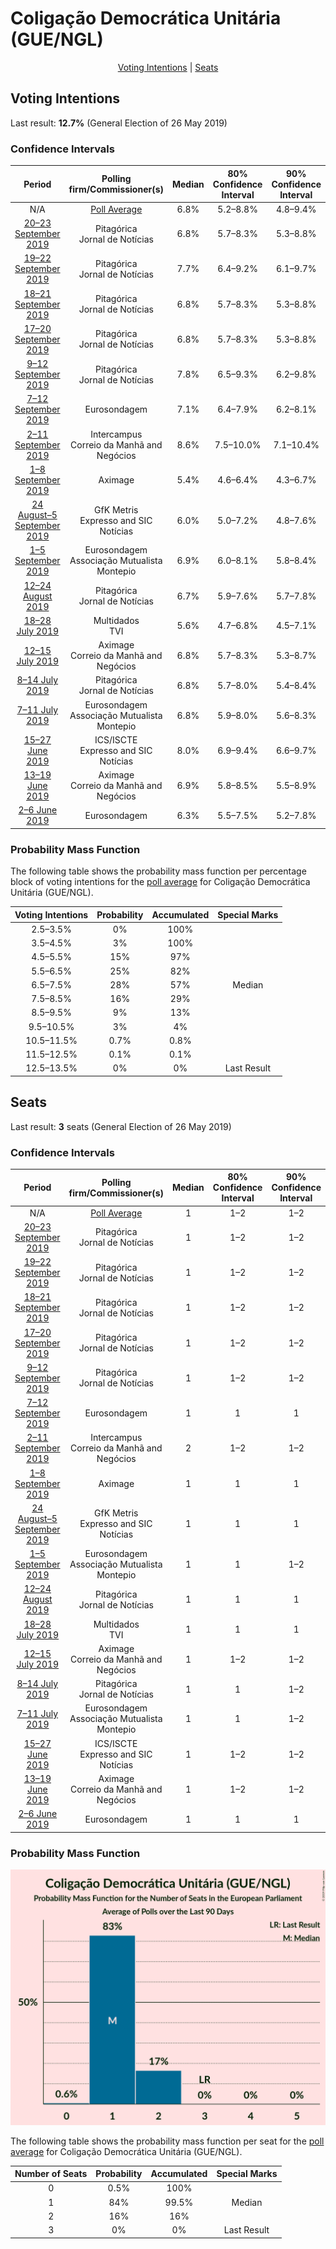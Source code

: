 # Coligação Democrática Unitária (GUE/NGL)

<p align="center"><a href="#voting-intentions">Voting Intentions</a> | <a href="#seats">Seats</a></p>

## Voting Intentions

Last result: **12.7%** (General Election of 26 May 2019)

### Confidence Intervals

| Period     | Polling firm/Commissioner(s) | Median | 80% Confidence Interval | 90% Confidence Interval | 95% Confidence Interval | 99% Confidence Interval |
|:----------:|:----------------:|:-----------:|:-----------------------:|:-----------------------:|:-----------------------:|:-----------------------:|
| N/A | [Poll Average](average.html) | 6.8% | 5.2–8.8% | 4.8–9.4% | 4.5–9.9% | 4.1–10.8% |
| [20–23 September 2019](2019-09-23-Pitagórica.html) | Pitagórica <br> Jornal de Notícias | 6.8% | 5.7–8.3% | 5.3–8.8% | 5.1–9.1% | 4.6–9.9% |
| [19–22 September 2019](2019-09-22-Pitagórica.html) | Pitagórica <br> Jornal de Notícias | 7.7% | 6.4–9.2% | 6.1–9.7% | 5.8–10.1% | 5.3–10.9% |
| [18–21 September 2019](2019-09-21-Pitagórica.html) | Pitagórica <br> Jornal de Notícias | 6.8% | 5.7–8.3% | 5.3–8.8% | 5.1–9.1% | 4.6–9.9% |
| [17–20 September 2019](2019-09-20-Pitagórica.html) | Pitagórica <br> Jornal de Notícias | 6.8% | 5.7–8.3% | 5.3–8.8% | 5.1–9.1% | 4.6–9.9% |
| [9–12 September 2019](2019-09-12-Pitagórica.html) | Pitagórica <br> Jornal de Notícias | 7.8% | 6.5–9.3% | 6.2–9.8% | 5.9–10.2% | 5.3–11.0% |
| [7–12 September 2019](2019-09-12-Eurosondagem.html) | Eurosondagem | 7.1% | 6.4–7.9% | 6.2–8.1% | 6.0–8.3% | 5.7–8.7% |
| [2–11 September 2019](2019-09-11-Intercampus.html) | Intercampus <br> Correio da Manhã and Negócios | 8.6% | 7.5–10.0% | 7.1–10.4% | 6.9–10.8% | 6.3–11.5% |
| [1–8 September 2019](2019-09-08-Aximage.html) | Aximage | 5.4% | 4.6–6.4% | 4.3–6.7% | 4.1–7.0% | 3.8–7.5% |
| [24 August–5 September 2019](2019-09-05-GfKMetris.html) | GfK Metris <br> Expresso and SIC Notícias | 6.0% | 5.0–7.2% | 4.8–7.6% | 4.5–7.9% | 4.1–8.5% |
| [1–5 September 2019](2019-09-05-Eurosondagem.html) | Eurosondagem <br> Associação Mutualista Montepio | 6.9% | 6.0–8.1% | 5.8–8.4% | 5.5–8.7% | 5.1–9.3% |
| [12–24 August 2019](2019-08-24-Pitagórica.html) | Pitagórica <br> Jornal de Notícias | 6.7% | 5.9–7.6% | 5.7–7.8% | 5.5–8.1% | 5.2–8.5% |
| [18–28 July 2019](2019-07-28-Multidados.html) | Multidados <br> TVI | 5.6% | 4.7–6.8% | 4.5–7.1% | 4.2–7.5% | 3.8–8.1% |
| [12–15 July 2019](2019-07-15-Aximage.html) | Aximage <br> Correio da Manhã and Negócios | 6.8% | 5.7–8.3% | 5.3–8.7% | 5.1–9.1% | 4.6–9.9% |
| [8–14 July 2019](2019-07-14-Pitagórica.html) | Pitagórica <br> Jornal de Notícias | 6.8% | 5.7–8.0% | 5.4–8.4% | 5.2–8.7% | 4.8–9.4% |
| [7–11 July 2019](2019-07-11-Eurosondagem.html) | Eurosondagem <br> Associação Mutualista Montepio | 6.8% | 5.9–8.0% | 5.6–8.3% | 5.4–8.6% | 5.0–9.1% |
| [15–27 June 2019](2019-06-27-ICSISCTE.html) | ICS/ISCTE <br> Expresso and SIC Notícias | 8.0% | 6.9–9.4% | 6.6–9.7% | 6.3–10.1% | 5.8–10.8% |
| [13–19 June 2019](2019-06-19-Aximage.html) | Aximage <br> Correio da Manhã and Negócios | 6.9% | 5.8–8.5% | 5.5–8.9% | 5.2–9.3% | 4.7–10.0% |
| [2–6 June 2019](2019-06-06-Eurosondagem.html) | Eurosondagem | 6.3% | 5.5–7.5% | 5.2–7.8% | 5.0–8.0% | 4.6–8.6% |

### Probability Mass Function

The following table shows the probability mass function per percentage block of voting intentions for the [poll average](average.html) for Coligação Democrática Unitária (GUE/NGL).

| Voting Intentions | Probability | Accumulated | Special Marks |
|:-----------------:|:-----------:|:-----------:|:-------------:|
| 2.5–3.5% | 0% | 100% |  |
| 3.5–4.5% | 3% | 100% |  |
| 4.5–5.5% | 15% | 97% |  |
| 5.5–6.5% | 25% | 82% |  |
| 6.5–7.5% | 28% | 57% | Median |
| 7.5–8.5% | 16% | 29% |  |
| 8.5–9.5% | 9% | 13% |  |
| 9.5–10.5% | 3% | 4% |  |
| 10.5–11.5% | 0.7% | 0.8% |  |
| 11.5–12.5% | 0.1% | 0.1% |  |
| 12.5–13.5% | 0% | 0% | Last Result |


## Seats

Last result: **3** seats (General Election of 26 May 2019)

### Confidence Intervals

| Period     | Polling firm/Commissioner(s) | Median | 80% Confidence Interval | 90% Confidence Interval | 95% Confidence Interval | 99% Confidence Interval |
|:----------:|:----------------:|:------:|:-----------------------:|:-----------------------:|:-----------------------:|:-----------------------:|
| N/A | [Poll Average](average.html) | 1 | 1–2 | 1–2 | 1–2 | 1–2 |
| [20–23 September 2019](2019-09-23-Pitagórica.html) | Pitagórica <br> Jornal de Notícias | 1 | 1–2 | 1–2 | 1–2 | 1–2 |
| [19–22 September 2019](2019-09-22-Pitagórica.html) | Pitagórica <br> Jornal de Notícias | 1 | 1–2 | 1–2 | 1–2 | 1–2 |
| [18–21 September 2019](2019-09-21-Pitagórica.html) | Pitagórica <br> Jornal de Notícias | 1 | 1–2 | 1–2 | 1–2 | 1–2 |
| [17–20 September 2019](2019-09-20-Pitagórica.html) | Pitagórica <br> Jornal de Notícias | 1 | 1–2 | 1–2 | 1–2 | 1–2 |
| [9–12 September 2019](2019-09-12-Pitagórica.html) | Pitagórica <br> Jornal de Notícias | 1 | 1–2 | 1–2 | 1–2 | 1–2 |
| [7–12 September 2019](2019-09-12-Eurosondagem.html) | Eurosondagem | 1 | 1 | 1 | 1 | 1–2 |
| [2–11 September 2019](2019-09-11-Intercampus.html) | Intercampus <br> Correio da Manhã and Negócios | 2 | 1–2 | 1–2 | 1–2 | 1–2 |
| [1–8 September 2019](2019-09-08-Aximage.html) | Aximage | 1 | 1 | 1 | 1 | 0–1 |
| [24 August–5 September 2019](2019-09-05-GfKMetris.html) | GfK Metris <br> Expresso and SIC Notícias | 1 | 1 | 1 | 1 | 0–2 |
| [1–5 September 2019](2019-09-05-Eurosondagem.html) | Eurosondagem <br> Associação Mutualista Montepio | 1 | 1 | 1–2 | 1–2 | 1–2 |
| [12–24 August 2019](2019-08-24-Pitagórica.html) | Pitagórica <br> Jornal de Notícias | 1 | 1 | 1 | 1 | 1–2 |
| [18–28 July 2019](2019-07-28-Multidados.html) | Multidados <br> TVI | 1 | 1 | 1 | 1 | 0–1 |
| [12–15 July 2019](2019-07-15-Aximage.html) | Aximage <br> Correio da Manhã and Negócios | 1 | 1–2 | 1–2 | 1–2 | 1–2 |
| [8–14 July 2019](2019-07-14-Pitagórica.html) | Pitagórica <br> Jornal de Notícias | 1 | 1 | 1–2 | 1–2 | 1–2 |
| [7–11 July 2019](2019-07-11-Eurosondagem.html) | Eurosondagem <br> Associação Mutualista Montepio | 1 | 1 | 1–2 | 1–2 | 1–2 |
| [15–27 June 2019](2019-06-27-ICSISCTE.html) | ICS/ISCTE <br> Expresso and SIC Notícias | 1 | 1–2 | 1–2 | 1–2 | 1–2 |
| [13–19 June 2019](2019-06-19-Aximage.html) | Aximage <br> Correio da Manhã and Negócios | 1 | 1–2 | 1–2 | 1–2 | 1–2 |
| [2–6 June 2019](2019-06-06-Eurosondagem.html) | Eurosondagem | 1 | 1 | 1 | 1 | 1–2 |

### Probability Mass Function

![Graph with seats probability mass function not yet produced](average-seats-pmf-coligaçãodemocráticaunitáriaguengl.png "Seats Probability Mass Function")

The following table shows the probability mass function per seat for the [poll average](average.html) for Coligação Democrática Unitária (GUE/NGL).

| Number of Seats | Probability | Accumulated | Special Marks |
|:---------------:|:-----------:|:-----------:|:-------------:|
| 0 | 0.5% | 100% |  |
| 1 | 84% | 99.5% | Median |
| 2 | 16% | 16% |  |
| 3 | 0% | 0% | Last Result |


